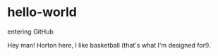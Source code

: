 # hello-world
entering GitHub

Hey man!
Horton here, I like basketball (that's what I'm designed for!).
